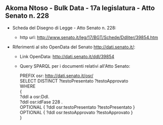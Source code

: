 ## Akoma Ntoso - Bulk Data - 17a legislatura - Atto Senato n. 228 ##

* Scheda del Disegno di Legge - Atto Senato n. 228:
	* http url: http://www.senato.it/leg/17/BGT/Schede/Ddliter/39854.htm

* Riferimenti al sito OpenData del Senato http://dati.senato.it/:
	* Link OpenData: http://dati.senato.it/ddl/39854
	* Query SPARQL per i documenti relativi all'Atto Senato:

        PREFIX osr: <http://dati.senato.it/osr/>  
		SELECT DISTINCT ?testoPresentato ?testoApprovato  
		WHERE  
		{  
		    ?ddl a osr:Ddl.  
		    ?ddl osr:idFase 228 .  
		    OPTIONAL { ?ddl osr:testoPresentato ?testoPresentato }  
		    OPTIONAL { ?ddl osr:testoApprovato ?testoApprovato }  
		}
		